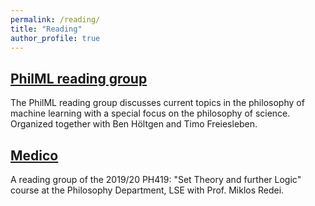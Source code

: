 ```yaml
---
permalink: /reading/
title: "Reading"
author_profile: true
---
```


## [PhilML reading group](/reading/philml)
The PhilML reading group discusses current topics in the philosophy of machine learning with a special focus on the philosophy of science. Organized together with Ben Höltgen and Timo Freiesleben.

## [Medico](/reading/medico/)
A reading group of the 2019/20 PH419: "Set Theory and further Logic" course at the Philosophy Department, LSE with Prof. Miklos Redei.